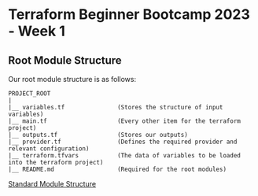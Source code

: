 # Terraform Beginner Bootcamp 2023 - Week 1

## Root Module Structure

Our root module structure is as follows:

```ASCII
PROJECT_ROOT
|
|__ variables.tf               (Stores the structure of input variables)
|__ main.tf                    (Every other item for the terraform project)
|__ outputs.tf                 (Stores our outputs)
|__ provider.tf                (Defines the required provider and relevant configuration)
|__ terraform.tfvars           (The data of variables to be loaded into the terraform project)
|__ README.md                  (Required for the root modules)
```

[Standard Module Structure](https://developer.hashicorp.com/terraform/language/modules/develop/structure)
